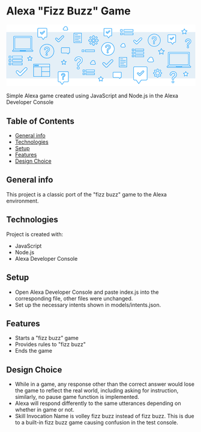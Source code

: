 # Alexa "Fizz Buzz" Game
![](images/ReadMeBanner.png)

Simple Alexa game created using JavaScript and Node.js in the Alexa Developer Console

## Table of Contents
* [General info](#general-info)
* [Technologies](#technologies)
* [Setup](#setup)
* [Features](#features)
* [Design Choice](#design-choice)

## General info
This project is a classic port of the "fizz buzz" game to the Alexa environment.

## Technologies
Project is created with:
* JavaScript
* Node.js
* Alexa Developer Console

## Setup
* Open Alexa Developer Console and paste index.js into the corresponding file, other files were unchanged.
* Set up the necessary intents shown in models/intents.json.

## Features
* Starts a "fizz buzz" game
* Provides rules to "fizz buzz"
* Ends the game

## Design Choice
* While in a game, any response other than the correct answer would lose the game to reflect the real world, including asking for instruction, similarly, no pause game function is implemented.
* Alexa will respond differently to the same utterances depending on whether in game or not.
* Skill Invocation Name is volley fizz buzz instead of fizz buzz. This is due to a built-in fizz buzz game causing confusion in the test console.
